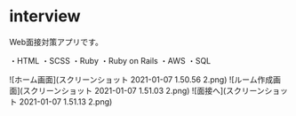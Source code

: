 # interview

Web面接対策アプリです。

・HTML
・SCSS
・Ruby
・Ruby on Rails 
・AWS
・SQL

![ホーム画面](スクリーンショット 2021-01-07 1.50.56 2.png)
![ルーム作成画面](スクリーンショット 2021-01-07 1.51.03 2.png)
![面接へ](スクリーンショット 2021-01-07 1.51.13 2.png)